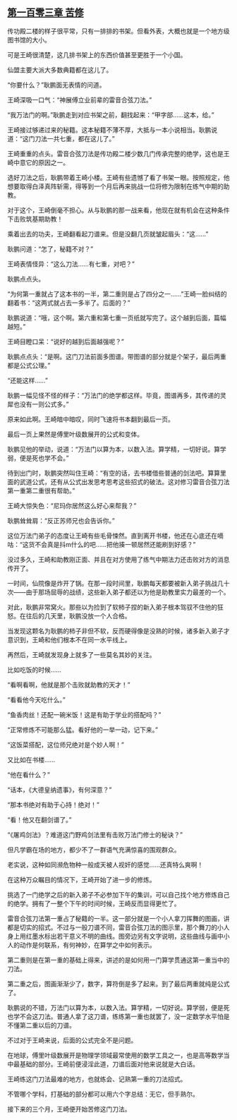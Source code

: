 ## [第一百零三章 苦修](https://www.xxbiquge.com/11_11207/5463526.html)


  传功殿二楼的样子很平常，只有一排排的书架。但看外表，大概也就是一个地方级图书馆的大小。

  可是王崎很清楚，这几排书架上的东西价值甚至更胜于一个小国。

  仙盟主要大派大多数典籍都在这儿了。

  “你要什么？”耿鹏面无表情的问道。

  王崎深吸一口气：“神展傅立业前辈的雷音合弦刀法。”

  “我万法门的啊。”耿鹏走到对应书架之前，翻找起来：“甲字部……这本，给。”

  王崎接过够递过来的秘籍。这本秘籍不薄不厚，大抵与一本小说相当。耿鹏说道：“这门刀法一共七重，都在这儿了。”

  王崎重重的点头。雷音合弦刀法是传功殿二楼少数几门传承完整的绝学，这也是王崎中意它的原因之一。

  选好刀法之后，耿鹏带着王崎小楼。王崎有些遗憾了看了书架一眼。按照规定，他想要取得白泽真阵斩需，得等到一个月后再来挑战一位将修为限制在练气中期的助教。

  对于这个，王崎倒毫不担心。从与耿鹏的那一战来看，他现在就有机会在这种条件下击败筑基期助教！

  乘着出去的功夫，王崎翻看起刀谱来。但是没翻几页就皱起眉头：“这……”

  耿鹏问道：“怎了，秘籍不对？”

  王崎表情怪异：“这么刀法……有七重，对吧？”

  耿鹏点点头。

  “为何第一重就占了这本书的一半，第二重则是占了四分之一……”王崎一脸纠结的翻着书：“这两式就占去一多半了。后面的？”

  耿鹏说道：“哦，这个啊。第六重和第七重一页纸就写完了。这个越到后面，篇幅越短。”

  王崎目瞪口呆：“说好的越到后面越强呢？”

  耿鹏点点头：“是啊。这门刀法前面多图谱。带图谱的部分就是个架子，最后两重都是公式公理。”

  “还能这样……”

  耿鹏一幅见怪不怪的样子：“万法门的绝学都这样。毕竟，图谱再多，其传递的灵犀也没有一则公式多。”

  原来如此啊。王崎暗中暗叹，同时飞速将书本翻到最后一页。

  最后一页上果然是傅里叶级数展开的公式和变体。

  耿鹏见他的举动，说道：“万法门以算为本，以数入法。算学精，一切好说。算学弱，便是死也学不会。”

  待到出门时，耿鹏突然叫住王崎：“有空的话，去书楼借些普通的剑法吧。算算里面的武道公式，还有从公式出发思考思考这些招式的破法。这对修习雷音合弦刀法第一重第二重很有帮助。”

  王崎大惊失色：“尼玛你居然这么好心来帮我？”

  耿鹏耸耸肩：“反正苏师兄也会告诉你。”

  这位万法门弟子的态度让王崎有些毛骨悚然。直到离开书楼，他还在心底还在嘀咕：“这货不会真是抖m什么的吧……把他揍一顿居然还能刷到好感？”

  没过多久，王崎和助教刚正面、并且在对方使用了练气中期法力还击败对方的消息传开了。

  一时间，仙院像是炸开了锅。在那一段时间里，耿鹏每天都要被新入弟子挑战几十次——由于那场屈辱的战绩，这些新入弟子都还以为他是助教里实力最差的一个。

  对此，耿鹏非常窝火。那些以为捡到了软柿子捏的新入弟子根本驾驭不住他的狂怒。在往后的几天里，耿鹏没放一个人合格。

  当发现这颗名为耿鹏的柿子非但不软，反而硬得像是没熟的时候，诸多新入弟子才意识到，王崎和他们根本不在同一水平线上。

  再然后，王崎就发现身上就多了一些莫名其妙的关注。

  比如吃饭的时候……

  “看啊看啊，他就是那个击败就助教的天才！”

  “看看他今天吃什么。”

  “鱼香肉丝！还配一碗米饭！这是有助于学业的搭配吗？”

  “正常修炼不可能那么猛。看好他的一举一动，记下来。”

  “这饭菜搭配，这位师兄绝对是个妙人啊！”

  又比如在书楼……

  “他在看什么？”

  “话本，《大德皇纳遗事》，有何深意？”

  “那本书绝对有助于心持！绝对！”

  “看！他又在翻剑谱了。”

  “《屠鸡剑法》？难道这门野鸡剑法里有击败万法门修士的秘诀？”

  但凡学霸在场的地方，都少不了一群语气充满惊喜的围观群众。

  老实说，这种如同濒危物种一般成天被人视奸的感觉……还真特么爽啊！

  在这种万众瞩目的情况下，王崎开始了进一步的修炼。

  挑选了一门绝学之后的新入弟子不必参加下午的集训，可以自己找个地方修炼自己的绝学。拥有了一整个下午的时间时候，王崎反而显得更忙了。

  雷音合弦刀法第一重占了秘籍的一半。这一部分就是一个小人拿刀挥舞的图画，讲都是切实的招式。不过与一般刀谱不同，雷音合弦刀法的图示里，那个舞刀的小人身上用红墨水标出若干意义不明的曲线。图旁边另有文字说明，这些曲线与画中小人的动作是何联系，有何神妙，在算学之中如何表示。

  第二重则是在第一重的基础上得来，讲述的是如何用一门算学贯通这第一重当中的刀法。

  第二重之后，图画渐渐少了，数字，算符倒是多了起来。到了最后两重就纯是公式了。

  耿鹏说的不错，万法门以算为本，以数入法。算学精，一切好说。算学弱，便是死也学不会这刀法。普通人拿了这刀谱，练练第一重也就罢了，没一定数学水平怕是不懂第二重以后的刀谱。

  不过对于王崎来说，后面的公式完全不是问题。

  在地球，傅里叶级数展开是物理学领域最常使用的数学工具之一，也是高等数学当中最基础的部分。王崎前便浸淫此道，刀谱后面对他来说就是大白话。

  王崎练这门刀法最难的地方，也就练会、记熟第一重的刀法招式。

  不管哪个学科，打基础的部分都可以用六个字总结：无它，但手熟尔。

  接下来的三个月，王崎便开始苦修这门刀法。
